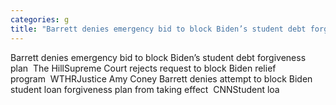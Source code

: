 ```yaml
---
categories: g
title: "Barrett denies emergency bid to block Biden’s student debt forgiveness plan  The Hill"
---
```

Barrett denies emergency bid to block Biden’s student debt forgiveness plan&nbsp;&nbsp;The HillSupreme Court rejects request to block Biden relief program&nbsp;&nbsp;WTHRJustice Amy Coney Barrett denies attempt to block Biden student loan forgiveness plan from taking effect&nbsp;&nbsp;CNNStudent loa